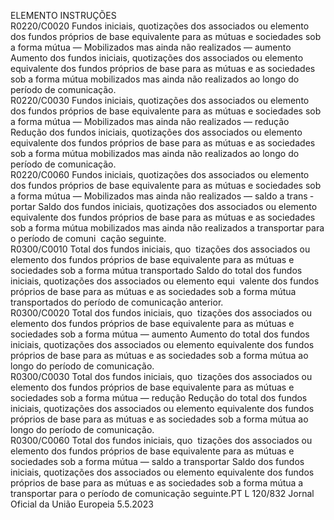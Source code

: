  
ELEMENTO  INSTRUÇÕES  
R0220/C0020  Fundos iniciais, quotizações 
dos associados ou elemento 
dos fundos próprios de base 
equivalente para as mútuas e 
sociedades sob a forma mútua 
— Mobilizados mas ainda não 
realizados — aumento  Aumento dos fundos iniciais, quotizações dos associados ou elemento equivalente 
dos fundos próprios de base para as mútuas e as sociedades sob a forma mútua 
mobilizados mas ainda não realizados ao longo do período de comunicação.  
R0220/C0030  Fundos iniciais, quotizações 
dos associados ou elemento 
dos fundos próprios de base 
equivalente para as mútuas e 
sociedades sob a forma mútua 
— Mobilizados mas ainda não 
realizados — redução  Redução dos fundos iniciais, quotizações dos associados ou elemento equivalente 
dos fundos próprios de base para as mútuas e as sociedades sob a forma mútua 
mobilizados mas ainda não realizados ao longo do período de comunicação.  
R0220/C0060  Fundos iniciais, quotizações 
dos associados ou elemento 
dos fundos próprios de base 
equivalente para as mútuas e 
sociedades sob a forma mútua 
— Mobilizados mas ainda não 
realizados — saldo a trans ­
portar  Saldo dos fundos iniciais, quotizações dos associados ou elemento equivalente dos 
fundos próprios de base para as mútuas e as sociedades sob a forma mútua 
mobilizados mas ainda não realizados a transportar para o período de comuni ­
cação seguinte.  
R0300/C0010  Total dos fundos iniciais, quo ­
tizações dos associados ou 
elemento dos fundos próprios 
de base equivalente para as 
mútuas e sociedades sob a 
forma mútua transportado  Saldo do total dos fundos iniciais, quotizações dos associados ou elemento equi ­
valente dos fundos próprios de base para as mútuas e as sociedades sob a forma 
mútua transportados do período de comunicação anterior.  
R0300/C0020  Total dos fundos iniciais, quo ­
tizações dos associados ou 
elemento dos fundos próprios 
de base equivalente para as 
mútuas e sociedades sob a 
forma mútua — aumento  Aumento do total dos fundos iniciais, quotizações dos associados ou elemento 
equivalente dos fundos próprios de base para as mútuas e as sociedades sob a 
forma mútua ao longo do período de comunicação.  
R0300/C0030  Total dos fundos iniciais, quo ­
tizações dos associados ou 
elemento dos fundos próprios 
de base equivalente para as 
mútuas e sociedades sob a 
forma mútua — redução  Redução do total dos fundos iniciais, quotizações dos associados ou elemento 
equivalente dos fundos próprios de base para as mútuas e as sociedades sob a 
forma mútua ao longo do período de comunicação.  
R0300/C0060  Total dos fundos iniciais, quo ­
tizações dos associados ou 
elemento dos fundos próprios 
de base equivalente para as 
mútuas e sociedades sob a 
forma mútua — saldo a 
transportar  Saldo dos fundos iniciais, quotizações dos associados ou elemento equivalente dos 
fundos próprios de base para as mútuas e as sociedades sob a forma mútua a 
transportar para o período de comunicação seguinte.PT  L 120/832 Jornal Oficial da União Europeia 5.5.2023